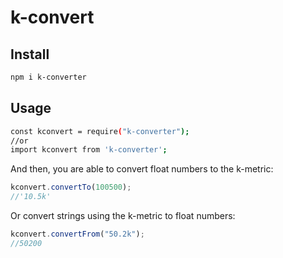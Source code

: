 # k-convert

## Install

```sh
npm i k-converter
```

## Usage

```sh
const kconvert = require("k-converter");
//or
import kconvert from 'k-converter';
```

And then, you are able to convert float numbers to the k-metric:

```javascript
kconvert.convertTo(100500);
//'10.5k'
```

Or convert strings using the k-metric to float numbers:

```javascript
kconvert.convertFrom("50.2k");
//50200
```